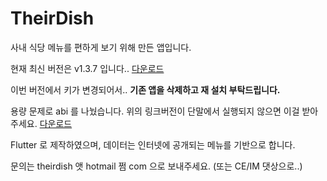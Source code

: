 # TheirDish

사내 식당 메뉴를 편하게 보기 위해 만든 앱입니다.

현재 최신 버전은 v1.3.7 입니다.. [다운로드](https://github.com/TheirDish/TheirDish/raw/master/TheirDish_1.3.7-arm64-v8a.apk)

이번 버전에서 키가 변경되어서.. **기존 앱을 삭제하고 재 설치 부탁드립니다.**

용량 문제로 abi 를 나눴습니다. 위의 링크버전이 단말에서 실행되지 않으면 이걸 받아주세요. [다운로드](https://github.com/TheirDish/TheirDish/raw/master/TheirDish_1.3.7-armeabi-v7a.apk)

Flutter 로 제작하였으며, 데이터는 인터넷에 공개되는 메뉴를 기반으로 합니다.

문의는 theirdish 앳 hotmail 쩜 com 으로 보내주세요. (또는 CE/IM 댓상으로..) 
